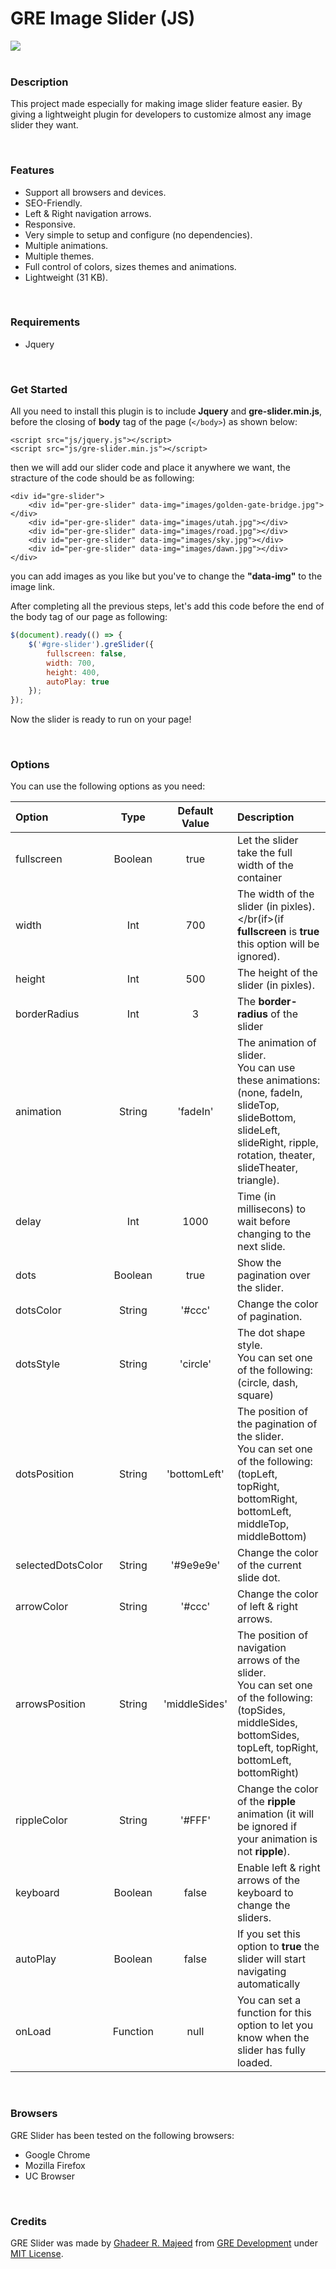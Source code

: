 # GRE Image Slider (JS)
![](https://lh3.googleusercontent.com/E7jYw1ML30w3JGfU5S6Mm7JXUd2-gLSHL4iZ_6r5yLyuyMKpFLDweN1dcfSfIWKHBgN4a8SfR2Vh4IwNc3zS=w1600-h789)
<br><br>

### Description
This project made especially for making image slider feature easier. By giving a lightweight plugin for developers to customize almost any image slider they want.

<br>

### Features

- Support all browsers and devices.
- SEO-Friendly.
- Left & Right navigation arrows.
- Responsive.
- Very simple to setup and configure (no dependencies).
- Multiple animations.
- Multiple themes.
- Full control of colors, sizes themes and animations.
- Lightweight (31 KB).

<br>

### Requirements
- Jquery

<br>

### Get Started
All you need to install this plugin is to include **Jquery** and **gre-slider.min.js**, before the closing of **body** tag of the page (`</body>`) as shown below:

````html5
<script src="js/jquery.js"></script>
<script src="js/gre-slider.min.js"></script>
````

then we will add our slider code and place it anywhere we want, the stracture of the code should be as following:

````html5
<div id="gre-slider">
    <div id="per-gre-slider" data-img="images/golden-gate-bridge.jpg"></div>
    <div id="per-gre-slider" data-img="images/utah.jpg"></div>
    <div id="per-gre-slider" data-img="images/road.jpg"></div>
    <div id="per-gre-slider" data-img="images/sky.jpg"></div>
    <div id="per-gre-slider" data-img="images/dawn.jpg"></div>
</div>
````

you can add images as you like but you've to change the **"data-img"** to the image link.
<br>

After completing all the previous steps, let's add this code before the end of the body tag of our page as following:

````javascript
$(document).ready(() => {
	$('#gre-slider').greSlider({
		fullscreen: false,
		width: 700,
		height: 400,
		autoPlay: true
	});
});
````
Now the slider is ready to run on your page!

<br>

### Options
You can use the following options as you need:

| Option  | Type | Default Value  | Description |
|:------------|:------------:|:---------------:|:-----|
| fullscreen | Boolean | true | Let the slider take the full width of the container |
| width | Int | 700 | The width of the slider (in pixles). <br></br(if>(if **fullscreen** is **true** this option will be ignored). |
| height | Int | 500 | The height of the slider (in pixles). |
| borderRadius | Int | 3 | The **border-radius** of the slider |
| animation | String | 'fadeIn' | The animation of slider.<br>  You can use these animations:<br> (none, fadeIn, slideTop, slideBottom, slideLeft, slideRight, ripple, rotation, theater, slideTheater, triangle). |
| delay | Int | 1000 | Time (in millisecons) to wait before changing to the next slide. |
| dots | Boolean | true | Show the pagination over the slider. |
| dotsColor | String | '#ccc' | Change the color of pagination.  |
| dotsStyle | String | 'circle' | The dot shape style.<br>You can set one of the following:<br>(circle, dash, square)  |
| dotsPosition | String | 'bottomLeft' | The position of the pagination of the slider.<br>You can set one of the following:<br>(topLeft, topRight, bottomRight, bottomLeft, middleTop, middleBottom)  |
| selectedDotsColor | String | '#9e9e9e' | Change the color of the current slide dot. |
| arrowColor | String | '#ccc' | Change the color of left & right arrows. |
| arrowsPosition | String | 'middleSides' | The position of navigation arrows of the slider.<br>You can set one of the following:<br>(topSides, middleSides, bottomSides, topLeft, topRight, bottomLeft, bottomRight) |
| rippleColor | String | '#FFF' | Change the color of the **ripple** animation (it will be ignored if your animation is not **ripple**). |
| keyboard | Boolean | false | Enable left & right arrows of the keyboard to change the sliders. |
| autoPlay | Boolean | false | If you set this option to **true** the slider will start navigating automatically |
| onLoad | Function | null | You can set a function for this option to let you know when the slider has fully loaded. |
<br>

### Browsers
GRE Slider has been tested on the following browsers:
- Google Chrome
- Mozilla Firefox
- UC Browser


<br>

### Credits
GRE Slider was made by [Ghadeer R. Majeed](https://github.com/ghadeerraad "Ghadeer R. Majeed") from [GRE Development](https://www.gredev.net/en "GRE Development") under [MIT License](https://github.com/gre-dev/gre-slider/blob/master/LICENSE "MIT License").
